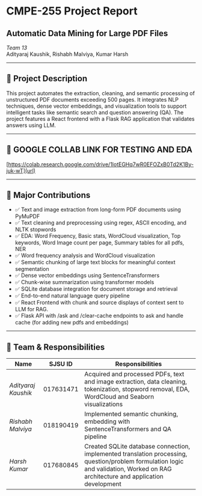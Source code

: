 # CMPE-255 Project Report  
## Automatic Data Mining for Large PDF Files

*Team 13*  
Adityaraj Kaushik, Rishabh Malviya, Kumar Harsh

---

## 📌 Project Description

This project automates the extraction, cleaning, and semantic processing of unstructured PDF documents exceeding 500 pages. 
It integrates NLP techniques, dense vector embeddings, and visualization tools to support intelligent tasks like semantic search and question answering (QA).
The project features a React frontend with a Flask RAG application that validates answers using LLM.

---
## 📌 GOOGLE COLLAB LINK FOR TESTING AND EDA
[https://colab.research.google.com/drive/1lotEGHq7wR0EFOZxB0Td2K1By-juk-wT](url)

---

## 🚀 Major Contributions

- ✅ Text and image extraction from long-form PDF documents using PyMuPDF  
- ✅ Text cleaning and preprocessing using regex, ASCII encoding, and NLTK stopwords
- ✅ EDA: Word Frequency, Basic stats, WordCloud visualization, Top keywords, Word Image count per page, Summary tables for all pdfs, NER
- ✅ Word frequency analysis and WordCloud visualization  
- ✅ Semantic chunking of large text blocks for meaningful context segmentation  
- ✅ Dense vector embeddings using SentenceTransformers  
- ✅ Chunk-wise summarization using transformer models  
- ✅ SQLite database integration for document storage and retrieval  
- ✅ End-to-end natural language query pipeline
- ✅ React Frontend with chunk and source displays of context sent to LLM for RAG.  
- ✅ Flask API with /ask and /clear-cache endpoints to ask and handle cache (for adding new pdfs and embeddings)

---

## 👥 Team & Responsibilities

| Name               | SJSU ID     | Responsibilities |
|--------------------|-------------|------------------|
| *Adityaraj Kaushik* | 017631471 | Acquired and processed PDFs, text and image extraction, data cleaning, tokenization, stopword removal, EDA, WordCloud and Seaborn visualizations |
| *Rishabh Malviya*   | 018190419 | Implemented semantic chunking, embedding with SentenceTransformers and QA pipeline |
| *Harsh Kumar*       | 017680845 | Created SQLite database connection, implemented translation processing, question/problem formulation logic and validation, Worked on RAG architecture and application development |
